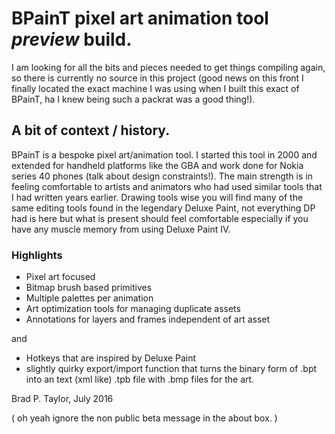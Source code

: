 # BPainT pixel art animation tool *preview* build.

I am looking for all the bits and pieces needed to get things compiling again, so there is currently no source in this project (good news on this front I finally located the exact machine I was using when I built this exact of BPainT, ha I knew being such a packrat was a good thing!).

## A bit of context / history.

BPainT is a bespoke pixel art/animation tool. I started this tool in 2000 and extended for handheld platforms like the GBA and work done for Nokia series 40 phones (talk about design constraints!). The main strength is in feeling comfortable to artists and animators who had used similar tools that I had written years earlier. Drawing tools wise you will find many of the same editing tools found in the legendary Deluxe Paint, not everything DP had is here but what is present should feel comfortable especially if you have any muscle memory from using Deluxe Paint IV.

### Highlights

* Pixel art focused
* Bitmap brush based primitives
* Multiple palettes per animation
* Art optimization tools for managing duplicate assets
* Annotations for layers and frames independent of art asset

and

* Hotkeys that are inspired by Deluxe Paint
* slightly quirky export/import function that turns the binary form of .bpt into an text (xml like) .tpb file with .bmp files for the art.

Brad P. Taylor,
July 2016

( oh yeah ignore the non public beta message in the about box. )
